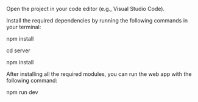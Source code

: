 Open the project in your code editor (e.g., Visual Studio Code).

Install the required dependencies by running the following commands in your terminal:

npm install

cd server

npm install

After installing all the required modules, you can run the web app with the following command:

npm run dev
